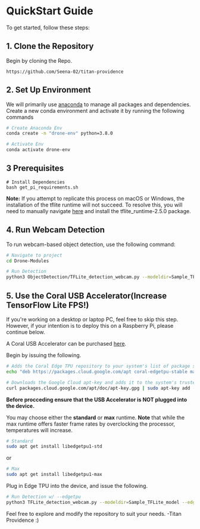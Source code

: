 # QuickStart Guide

To get started, follow these steps:

## 1. Clone the Repository

Begin by cloning the Repo.

```
https://github.com/Seena-02/titan-providence
```

## 2. Set Up Environment

We will primarily use [anaconda](https://www.anaconda.com/download) to manage all packages and dependencies. Create a new conda environment and activate it by running the following commands

```bash
# Create Anaconda Env
conda create -n "drone-env" python=3.8.0

# Activate Env
conda activate drone-env
```

## 3 Prerequisites

```
# Install Dependencies
bash get_pi_requirements.sh
```

**Note:** If you attempt to replicate this process on macOS or Windows, the installation of the tflite runtime will not succeed. To resolve this, you will need to manually navigate [here](https://github.com/google-coral/pycoral/releases/) and install the tflite_runtime-2.5.0 package.

## 4. Run Webcam Detection

To run webcam-based object detection, use the following command:

```bash
# Navigate to project
cd Drone-Modules

# Run Detection
python3 ObjectDetection/TFLite_detection_webcam.py --modeldir=Sample_TFLite_model
```

## 5. Use the Coral USB Accelerator(Increase TensorFlow Lite FPS!)

If you're working on a desktop or laptop PC, feel free to skip this step. However, if your intention is to deploy this on a Raspberry Pi, please continue below.

A Coral USB Accelerator can be purchased [here](https://coral.ai/products/accelerator/).

Begin by issuing the following.

```bash
# Adds the Coral Edge TPU repository to your system's list of package sources.
echo "deb https://packages.cloud.google.com/apt coral-edgetpu-stable main" | sudo tee /etc/apt/sources.list.d/coral-edgetpu.list

# Downloads the Google Cloud apt-key and adds it to the system's trusted keyring.
curl packages.cloud.google.com/apt/doc/apt-key.gpg | sudo apt-key add -
```

**Before procceding ensure that the USB Accelerator is NOT plugged into the device.**

You may choose either the **standard** or **max** runtime. **Note** that while the max runtime offers faster frame rates by overclocking the processor, temperatures will increase.

```bash
# Standard
sudo apt get install libedgetpu1-std
```

or

```bash
# Max
sudo apt get install libedgetpu1-max
```

Plug in Edge TPU into the device, and issue the following.

```bash
# Run Detection w/ --edgetpu
python3 TFLite_detection_webcam.py --modeldir=Sample_TFLite_model --edgetpu
```

Feel free to explore and modify the repository to suit your needs. -Titan Providence :)
